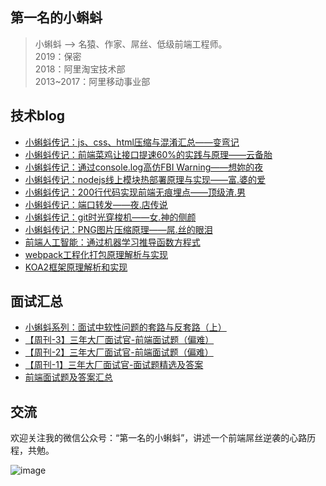 ## 第一名的小蝌蚪

> 小蝌蚪 —> 名猿、作家、屌丝、低级前端工程师。 <br/>
> 2019：保密<br/>
> 2018：阿里淘宝技术部<br/>
> 2013~2017：阿里移动事业部<br/>

## 技术blog

- [小蝌蚪传记：js、css、html压缩与混淆汇总——变弯记](https://github.com/airuikun/technology-blog/issues/52)
- [小蝌蚪传记：前端菜鸡让接口提速60%的实践与原理——云备胎](https://github.com/airuikun/technology-blog/issues/50)
- [小蝌蚪传记：通过console.log高仿FBI Warning——想妳的夜](https://github.com/airuikun/technology-blog/issues/49)
- [小蝌蚪传记：nodejs线上模块热部署原理与实现——富.婆的爱](https://github.com/airuikun/technology-blog/issues/48)
- [小蝌蚪传记：200行代码实现前端无痕埋点——顶级渣.男](https://github.com/airuikun/technology-blog/issues/47)
- [小蝌蚪传记：端口转发——夜.店传说](https://github.com/airuikun/technology-blog/issues/46)
- [小蝌蚪传记：git时光穿梭机——女.神的侧颜](https://github.com/airuikun/technology-blog/issues/45)
- [小蝌蚪传记：PNG图片压缩原理——屌.丝的眼泪](https://github.com/airuikun/technology-blog/issues/41)
- [前端人工智能：通过机器学习推导函数方程式](https://github.com/airuikun/technology-blog/issues/43)
- [webpack工程化打包原理解析与实现](https://github.com/airuikun/technology-blog/issues/44)
- [KOA2框架原理解析和实现](https://github.com/airuikun/technology-blog/issues/42)

## 面试汇总

- [小蝌蚪系列：面试中软性问题的套路与反套路（上）](https://github.com/airuikun/technology-blog/issues/51)
- [【周刊-3】三年大厂面试官-前端面试题（偏难）](https://juejin.im/post/5cd82463518825692330d440)
- [【周刊-2】三年大厂面试官-前端面试题（偏难）](https://juejin.im/post/5cb0315f518825215e61ec14)
- [【周刊-1】三年大厂面试官-面试题精选及答案](https://juejin.im/post/5ca9de22e51d452b5372ed90)
- [前端面试题及答案汇总](https://github.com/airuikun/Weekly-FE-Interview/blob/master/summary/questions.md)

## 交流

欢迎关注我的微信公众号：“第一名的小蝌蚪”，讲述一个前端屌丝逆袭的心路历程，共勉。

![image](https://github.com/airuikun/blog/raw/master/images/weekly/diaosierweima.jpg)
